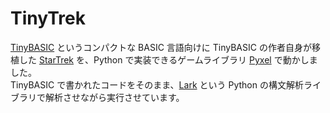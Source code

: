 # TinyTrek

[TinyBASIC](https://en.wikipedia.org/wiki/Tiny_BASIC) というコンパクトな BASIC 言語向けに TinyBASIC の作者自身が移植した [StarTrek](https://en.wikipedia.org/wiki/Star_Trek_(1971_video_game)) を、Python で実装できるゲームライブラリ [Pyxel](https://github.com/kitao/pyxel) で動かしました。<br>
TinyBASIC で書かれたコードをそのまま、[Lark](https://github.com/lark-parser/lark) という Python の構文解析ライブラリで解析させながら実行させています。
